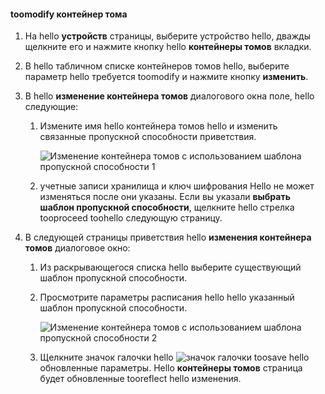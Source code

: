 <!--author=SharS last changed: 1/7/2016-->

#### <a name="toomodify-a-volume-container"></a>toomodify контейнер тома
1. На hello **устройств** страницы, выберите устройство hello, дважды щелкните его и нажмите кнопку hello **контейнеры томов** вкладки.
2. В hello табличном списке контейнеров томов hello, выберите параметр hello требуется toomodify и нажмите кнопку **изменить**.
3. В hello **изменение контейнера томов** диалогового окна поле, hello следующие:
   
   1. Измените имя hello контейнера томов hello и изменить связанные пропускной способности приветствия. 
      
       ![Изменение контейнера томов с использованием шаблона пропускной способности 1](./media/storsimple-modify-volume-container/HCS_ModifyVCBT1-include.png)
   2. учетные записи хранилища и ключ шифрования Hello не может изменяться после они указаны. Если вы указали **выбрать шаблон пропускной способности**, щелкните hello стрелка tooproceed toohello следующую страницу.
4. В следующей страницы приветствия hello **изменения контейнера томов** диалоговое окно:
   
   1. Из раскрывающегося списка hello выберите существующий шаблон пропускной способности.
   2. Просмотрите параметры расписания hello hello указанный шаблон пропускной способности.
      
       ![Изменение контейнера томов с использованием шаблона пропускной способности 2](./media/storsimple-modify-volume-container/HCS_ModifyVCBT2-include.png)
   3. Щелкните значок галочки hello ![значок галочки](./media/storsimple-modify-volume-container/HCS_CheckIcon-include.png) toosave hello обновленные параметры. Hello **контейнеры томов** страница будет обновленные tooreflect hello изменения.

